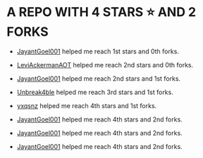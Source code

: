 # A REPO WITH 4 STARS ⭐️ AND 2 FORKS































































 - [JayantGoel001](https://github.com/JayantGoel001) helped me reach 1st stars and 0th forks.































































 - [LeviAckermanAOT](https://github.com/LeviAckermanAOT) helped me reach 2nd stars and 0th forks.































































 - [JayantGoel001](https://github.com/JayantGoel001) helped me reach 2nd stars and 1st forks.































































 - [Unbreak4ble](https://github.com/Unbreak4ble) helped me reach 3rd stars and 1st forks.















 - [yxqsnz](https://github.com/yxqsnz) helped me reach 4th stars and 1st forks.







 - [JayantGoel001](https://github.com/JayantGoel001) helped me reach 4th stars and 2nd forks.



 - [JayantGoel001](https://github.com/JayantGoel001) helped me reach 4th stars and 2nd forks.

 - [JayantGoel001](https://github.com/JayantGoel001) helped me reach 4th stars and 2nd forks.